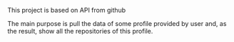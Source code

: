 This project is based on API from github

The main purpose is pull the data of some profile provided by user and, as the result, show all the repositories of this profile.
